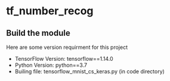 # tf_number_recog

<h2>Build the module</h2>
Here are some version requirment for this project
<ul>
<li>TensorFlow Version: tensorflow==1.14.0</li>
<li>Python Version: python==3.7</li>
<li>Builing file: tensorflow_mnist_cs_keras.py (in code directory)</li>
</ul>
